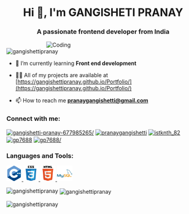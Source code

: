 <h1 align="center">Hi 👋, I'm GANGISHETI PRANAY</h1>
<h3 align="center">A passionate frontend developer from India</h3>
<img align="right" alt="Coding" width="400" src="https://cdn.dribbble.com/users/1162077/screenshots/3848914/programmer.gif">

<p align="left"> <img src="https://komarev.com/ghpvc/?username=gangishettipranay&label=Profile%20views&color=0e75b6&style=flat" alt="gangishettipranay" /> </p>

- 🌱 I’m currently learning **Front end development**

- 👨‍💻 All of my projects are available at [https://gangishettipranay.github.io/Portfolio/](https://gangishettipranay.github.io/Portfolio/)

- 📫 How to reach me **pranaygangishetti@gmail.com**

<h3 align="left">Connect with me:</h3>
<p align="left">
<a href="https://linkedin.com/in/gangishetti-pranay-677985265/" target="blank"><img align="center" src="https://raw.githubusercontent.com/rahuldkjain/github-profile-readme-generator/master/src/images/icons/Social/linked-in-alt.svg" alt="gangishetti-pranay-677985265/" height="30" width="40" /></a>
<a href="https://fb.com/pranaygangishetti" target="blank"><img align="center" src="https://raw.githubusercontent.com/rahuldkjain/github-profile-readme-generator/master/src/images/icons/Social/facebook.svg" alt="pranaygangishetti" height="30" width="40" /></a>
<a href="https://www.codechef.com/users/istknth_82" target="blank"><img align="center" src="https://cdn.jsdelivr.net/npm/simple-icons@3.1.0/icons/codechef.svg" alt="istknth_82" height="30" width="40" /></a>
<a href="https://www.hackerrank.com/gp7688" target="blank"><img align="center" src="https://raw.githubusercontent.com/rahuldkjain/github-profile-readme-generator/master/src/images/icons/Social/hackerrank.svg" alt="gp7688" height="30" width="40" /></a>
<a href="https://www.leetcode.com/gp7688/" target="blank"><img align="center" src="https://raw.githubusercontent.com/rahuldkjain/github-profile-readme-generator/master/src/images/icons/Social/leet-code.svg" alt="gp7688/" height="30" width="40" /></a>
</p>

<h3 align="left">Languages and Tools:</h3>
<p align="left"> <a href="https://www.w3schools.com/cpp/" target="_blank" rel="noreferrer"> <img src="https://raw.githubusercontent.com/devicons/devicon/master/icons/cplusplus/cplusplus-original.svg" alt="cplusplus" width="40" height="40"/> </a> <a href="https://www.w3schools.com/css/" target="_blank" rel="noreferrer"> <img src="https://raw.githubusercontent.com/devicons/devicon/master/icons/css3/css3-original-wordmark.svg" alt="css3" width="40" height="40"/> </a> <a href="https://www.w3.org/html/" target="_blank" rel="noreferrer"> <img src="https://raw.githubusercontent.com/devicons/devicon/master/icons/html5/html5-original-wordmark.svg" alt="html5" width="40" height="40"/> </a> <a href="https://www.mysql.com/" target="_blank" rel="noreferrer"> <img src="https://raw.githubusercontent.com/devicons/devicon/master/icons/mysql/mysql-original-wordmark.svg" alt="mysql" width="40" height="40"/> </a> </p>

<p><img align="left" src="https://github-readme-stats.vercel.app/api/top-langs?username=gangishettipranay&show_icons=true&locale=en&layout=compact" alt="gangishettipranay" /></p>

<p>&nbsp;<img align="center" src="https://github-readme-stats.vercel.app/api?username=gangishettipranay&show_icons=true&locale=en" alt="gangishettipranay" /></p>

<p><img align="center" src="https://github-readme-streak-stats.herokuapp.com/?user=gangishettipranay&" alt="gangishettipranay" /></p>

